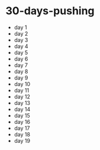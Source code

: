 # 30-days-pushing

 - day 1
 - day 2
 - day 3
 - day 4
 - day 5
 - day 6
 - day 7
 - day 8
 - day 9
 - day 10
 - day 11
 - day 12
 - day 13
 - day 14
 - day 15
 - day 16
 - day 17
 - day 18
 - day 19
